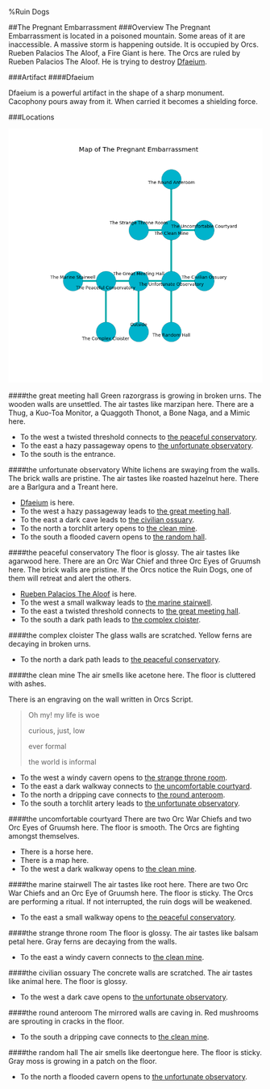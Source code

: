 %Ruin Dogs

##The Pregnant Embarrassment
###Overview
The Pregnant Embarrassment is located in a poisoned mountain. Some areas of it are inaccessible. A massive storm is happening outside. It is occupied by Orcs. <a name="Rueben-Palacios-The-Aloof"></a>Rueben Palacios The Aloof, a Fire Giant is here. The Orcs are ruled by Rueben Palacios The Aloof. He  is trying to destroy [Dfaeium](#Dfaeium). 



###Artifact
####<a name="Dfaeium"></a>Dfaeium


Dfaeium is a powerful artifact in the shape of a sharp monument. Cacophony pours away from it. When carried it becomes a shielding force. 





###Locations


![](../v2/images/The-Pregnant-Embarrassment.png)

####<a name="the-great-meeting-hall"></a>the great meeting hall
Green razorgrass is growing in broken urns. The wooden walls are unsettled. The air tastes like marzipan here. There are a Thug, a Kuo-Toa Monitor, a Quaggoth Thonot, a Bone Naga, and a Mimic here. 



* To the west a twisted threshold connects to [the peaceful conservatory](#the-peaceful-conservatory).
* To the east a hazy passageway opens to [the unfortunate observatory](#the-unfortunate-observatory).
* To the south is the entrance.


####<a name="the-unfortunate-observatory"></a>the unfortunate observatory
White lichens are swaying from the walls. The brick walls are pristine. The air tastes like roasted hazelnut here. There are a Barlgura and a Treant here. 



* [Dfaeium](#Dfaeium) is here.
* To the west a hazy passageway leads to [the great meeting hall](#the-great-meeting-hall).
* To the east a dark cave leads to [the civilian ossuary](#the-civilian-ossuary).
* To the north a torchlit artery opens to [the clean mine](#the-clean-mine).
* To the south a flooded cavern opens to [the random hall](#the-random-hall).


####<a name="the-peaceful-conservatory"></a>the peaceful conservatory
The floor is glossy. The air tastes like agarwood here. There are an Orc War Chief and three Orc Eyes of Gruumsh here. The brick walls are pristine. If the Orcs notice the Ruin Dogs, one of them will retreat and alert the others. 



* [Rueben Palacios The Aloof](#Rueben-Palacios-The-Aloof) is here.
* To the west a small walkway leads to [the marine stairwell](#the-marine-stairwell).
* To the east a twisted threshold connects to [the great meeting hall](#the-great-meeting-hall).
* To the south a dark path leads to [the complex cloister](#the-complex-cloister).


####<a name="the-complex-cloister"></a>the complex cloister
The glass walls are scratched. Yellow ferns are decaying in broken urns. 



* To the north a dark path leads to [the peaceful conservatory](#the-peaceful-conservatory).


####<a name="the-clean-mine"></a>the clean mine
The air smells like acetone here. The floor is cluttered with ashes. 

There is an engraving on the wall written in Orcs Script. 

> Oh my! my life is woe
>
> curious, just, low
>
> ever formal
>
> the world is informal
>


* To the west a windy cavern opens to [the strange throne room](#the-strange-throne-room).
* To the east a dark walkway connects to [the uncomfortable courtyard](#the-uncomfortable-courtyard).
* To the north a dripping cave connects to [the round anteroom](#the-round-anteroom).
* To the south a torchlit artery leads to [the unfortunate observatory](#the-unfortunate-observatory).


####<a name="the-uncomfortable-courtyard"></a>the uncomfortable courtyard
There are two Orc War Chiefs and two Orc Eyes of Gruumsh here. The floor is smooth. The Orcs are fighting amongst themselves. 



* There is a horse here.
* There is a map here.
* To the west a dark walkway opens to [the clean mine](#the-clean-mine).


####<a name="the-marine-stairwell"></a>the marine stairwell
The air tastes like root here. There are two Orc War Chiefs and an Orc Eye of Gruumsh here. The floor is sticky. The Orcs are performing a ritual. If not interrupted, the ruin dogs will be weakened. 



* To the east a small walkway opens to [the peaceful conservatory](#the-peaceful-conservatory).


####<a name="the-strange-throne-room"></a>the strange throne room
The floor is glossy. The air tastes like balsam	petal here. Gray ferns are decaying from the walls. 



* To the east a windy cavern connects to [the clean mine](#the-clean-mine).


####<a name="the-civilian-ossuary"></a>the civilian ossuary
The concrete walls are scratched. The air tastes like animal here. The floor is glossy. 



* To the west a dark cave opens to [the unfortunate observatory](#the-unfortunate-observatory).


####<a name="the-round-anteroom"></a>the round anteroom
The mirrored walls are caving in. Red mushrooms are sprouting in cracks in the floor. 



* To the south a dripping cave connects to [the clean mine](#the-clean-mine).


####<a name="the-random-hall"></a>the random hall
The air smells like deertongue here. The floor is sticky. Gray moss is growing in a patch on the floor. 



* To the north a flooded cavern opens to [the unfortunate observatory](#the-unfortunate-observatory).


